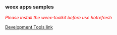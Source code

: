 ### weex apps samples

*<font color="red">Please install the weex-toolkit before use hotrefresh*

[Development Tools link](https://github.com/alibaba/weex_toolchain)

